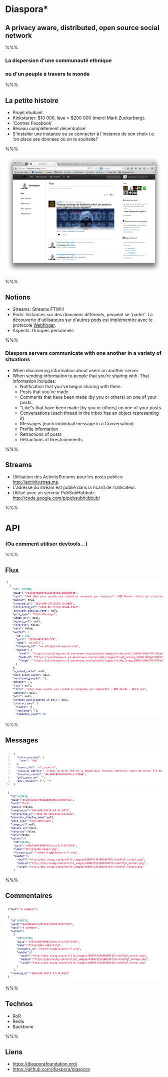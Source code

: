 # Diaspora*
## A privacy aware, distributed, open source social network

%%%

### La dispersion d'une communauté ethnique
### ou d'un peuple à travers le monde

%%%

## La petite histoire

- Projet étudiant
- Kickstarter: $10 000, lève > $200 000 (merci Mark Zuckerberg).
- 'Contrer Facebook'
- Réseau complètement décentralisé
- S'installer une instance ou se connecter à l'instance de son choix i.e. 'on place ses données où on le souhaite!'

%%%

<img src="./images/home.png"/>

%%%

## Notions

- Streams: Streams FTW!!!
- Pods: Instances sur des domaines différents, peuvent se 'parler'. La découverte d'utilisateurs sur d'autres pods est implémentée avec le protocole [Webfinger](code.google.com/p/webfinger/wiki/WebFingerProtocol).
- Aspects: Groupes personnels

%%%

### Diaspora servers communicate with one another in a variety of situations

- When discovering information about users on another server.
- When sending information to people that you’re sharing with. That information includes:
  - Notification that you’ve begun sharing with them.
  - Posts that you’ve made.
  - Comments that have been made (by you or others) on one of your posts.
  - “Like”s that have been made (by you or others) on one of your posts.
  - Conversations (each thread in the inbox has an object representing it)
  - Messages (each individual message in a Conversation)
  - Profile information
  - Retractions of posts
  - Retractions of likes/comments

%%% 

## Streams

- Utilisation des ActivityStreams pour les posts publics: http://activitystrea.ms.
- L'adresse du stream est publié dans la hcard de l'utilisateur.
- Utilisé avec un serveur PubSubHubbub: http://code.google.com/p/pubsubhubbub/

%%%

# API
### (Ou comment utiliser devtools...)

%%%

## Flux

<img src="./images/stream.png"/>

%%%

## Messages

<img src="./images/createmsg.png"/>
<img src="./images/createmsgresponse.png"/>

%%%

## Commentaires

<img src="./images/createcomment.png"/>
<img src="./images/createcommentresponse.png"/>

%%%

## Technos

- RoR
- Redis
- Backbone

%%%

## Liens

- https://diasporafoundation.org/
- https://github.com/diaspora/diaspora